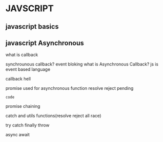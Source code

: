 # JAVSCRIPT

## javascript basics

## javascript Asynchronous

what is callback


synchrounous callback? event bloking
what is Asynchronous Callback?
js is event based language

callback hell

promise
used for asynchronous function
resolve reject pending

```
code 
```

promise chaining

catch and utils functions(resolve reject all race)


try catch finally throw 

async await
